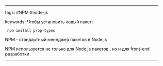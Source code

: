 ____

tags: #NPM #node-js 


keywords:
Чтобы установить новый пакет:
~~~
 npm install prop-types
~~~

NPM - стандартный менеджер пакетов в Node.js

NPM используется не только для Node.js пакетов , но и для front-end разработки
_____

